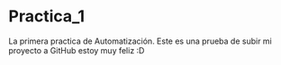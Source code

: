 # Practica_1
La primera practica de Automatización.
Este es una prueba de subir mi proyecto a GitHub estoy muy feliz :D
